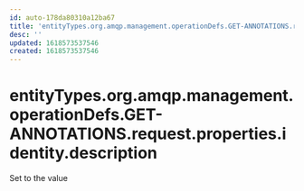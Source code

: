 ```yaml
---
id: auto-178da80310a12ba67
title: 'entityTypes.org.amqp.management.operationDefs.GET-ANNOTATIONS.request.properties.identity.description'
desc: ''
updated: 1618573537546
created: 1618573537546
---
```

# entityTypes.org.amqp.management.operationDefs.GET-ANNOTATIONS.request.properties.identity.description

Set to the value 